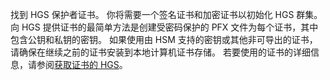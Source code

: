 找到 HGS 保护者证书。 你将需要一个签名证书和加密证书以初始化 HGS 群集。
向 HGS 提供证书的最简单方法是创建受密码保护的 PFX 文件为每个证书，其中包含公钥和私钥的密钥。 如果使用由 HSM 支持的密钥或其他非可导出的证书，请确保在继续之前的证书安装到本地计算机证书存储。
若要使用的证书的详细信息，请参阅[获取证书的 HGS](https://docs.microsoft.com/windows-server/virtualization/guarded-fabric-shielded-vm/guarded-fabric-obtain-certs)。

<!-- Appears in guarded-fabric-initialize-hgs-ad-mode-default.md and guarded-fabric-initialize-hgs-tpm-mode-default.md
-->